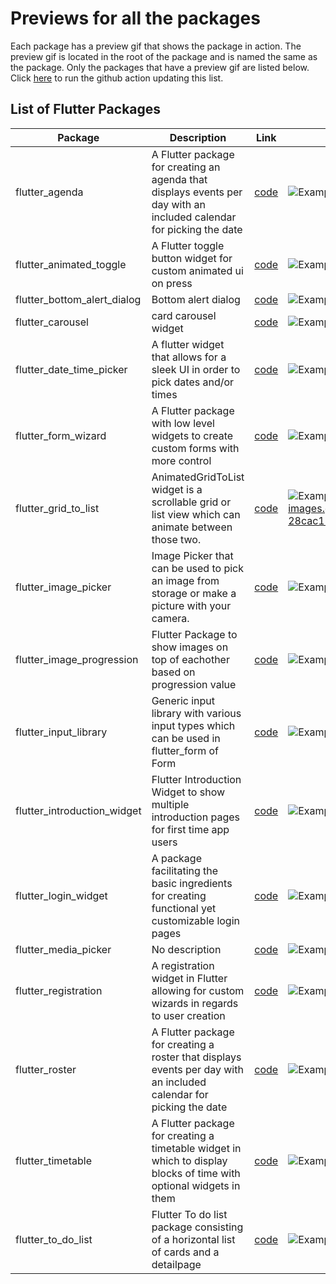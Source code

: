 # Previews for all the packages
Each package has a preview gif that shows the package in action. The preview gif is located in the root of the package and is named the same as the package.
Only the packages that have a preview gif are listed below.
Click [here](https://github.com/Iconica-Development/.github/actions/workflows/features.yml) to run the github action updating this list. 

## List of Flutter Packages

| Package | Description | Link | Preview |
| ------- | ----------- | ---- | ------- |
| flutter_agenda | A Flutter package for creating an agenda that displays events per day with an included calendar for picking the date | [code](https://github.com/Iconica-Development/flutter_agenda) | ![Example GIF of package](https://github.com/Iconica-Development/flutter_agenda/blob/master/agenda.gif)  |
 | flutter_animated_toggle | A Flutter toggle button widget for custom animated ui on press | [code](https://github.com/Iconica-Development/flutter_animated_toggle) | ![Example GIF of package](https://github.com/Iconica-Development/flutter_animated_toggle/blob/master/animated_toggle.gif)  |
 | flutter_bottom_alert_dialog | Bottom alert dialog | [code](https://github.com/Iconica-Development/flutter_bottom_alert_dialog) | ![Example GIF of package](https://github.com/Iconica-Development/flutter_bottom_alert_dialog/blob/master/flutter_bottom_alert_dialog.gif)  |
 | flutter_carousel | card carousel widget | [code](https://github.com/Iconica-Development/flutter_carousel) | ![Example GIF of package](https://github.com/Iconica-Development/flutter_carousel/blob/master/carousel.gif)  |
 | flutter_date_time_picker | A flutter widget that allows for a sleek UI in order to pick dates and/or times | [code](https://github.com/Iconica-Development/flutter_date_time_picker) | ![Example GIF of package](https://github.com/Iconica-Development/flutter_date_time_picker/blob/master/dropdown_date_time_picker.gif)  |
 | flutter_form_wizard | A Flutter package with low level widgets to create custom forms with more control | [code](https://github.com/Iconica-Development/flutter_form_wizard) | ![Example GIF of package](https://github.com/Iconica-Development/flutter_form_wizard/blob/master/flutter_form.gif)  |
 | flutter_grid_to_list | AnimatedGridToList widget is a scrollable grid or list view which can animate between those two. | [code](https://github.com/Iconica-Development/flutter_grid_to_list) | ![Example GIF of package](https://github.com/Iconica-Development/flutter_grid_to_list/blob/master/flutter_grid_to_list.gif) https://user-images.githubusercontent.com/57899901/225304113-28cac130-36e8-4c7b-8fed-50032972ad4f.mp4 |
 | flutter_image_picker | Image Picker that can be used to pick an image from storage or make a picture with your camera. | [code](https://github.com/Iconica-Development/flutter_image_picker) | ![Example GIF of package](https://github.com/Iconica-Development/flutter_image_picker/blob/master/flutter_image_picker.gif)  |
 | flutter_image_progression | Flutter Package to show images on top of eachother based on progression value | [code](https://github.com/Iconica-Development/flutter_image_progression) | ![Example GIF of package](https://github.com/Iconica-Development/flutter_image_progression/blob/master/flutter_image_progression.gif)  |
 | flutter_input_library | Generic input library with various input types which can be used in flutter_form of Form | [code](https://github.com/Iconica-Development/flutter_input_library) | ![Example GIF of package](https://github.com/Iconica-Development/flutter_input_library/blob/master/flutter_input_library.gif)  |
 | flutter_introduction_widget | Flutter Introduction Widget to show multiple introduction pages for first time app users | [code](https://github.com/Iconica-Development/flutter_introduction_widget) | ![Example GIF of package](https://github.com/Iconica-Development/flutter_introduction_widget/blob/master/flutter_introduction_widget.gif)  |
 | flutter_login_widget | A package facilitating the basic ingredients for creating functional yet customizable login pages | [code](https://github.com/Iconica-Development/flutter_login_widget) | ![Example GIF of package](https://github.com/Iconica-Development/flutter_login_widget/blob/master/flutter_login.gif)  |
 | flutter_media_picker | No description | [code](https://github.com/Iconica-Development/flutter_media_picker) | ![Example GIF of package](https://github.com/Iconica-Development/flutter_media_picker/blob/master/MediaPickerGifNew.gif)  |
 | flutter_registration | A registration widget in Flutter allowing for custom wizards in regards to user creation | [code](https://github.com/Iconica-Development/flutter_registration) | ![Example GIF of package](https://github.com/Iconica-Development/flutter_registration/blob/master/flutter_registration.gif)  |
 | flutter_roster | A Flutter package for creating a roster that displays events per day with an included calendar for picking the date | [code](https://github.com/Iconica-Development/flutter_roster) | ![Example GIF of package](https://github.com/Iconica-Development/flutter_roster/blob/master/flutter_roster.gif)  |
 | flutter_timetable | A Flutter package for creating a timetable widget in which to display blocks of time with optional widgets in them | [code](https://github.com/Iconica-Development/flutter_timetable) | ![Example GIF of package](https://github.com/Iconica-Development/flutter_timetable/blob/master/flutter_timetable.gif)  |
 | flutter_to_do_list | Flutter To do list package consisting of a horizontal list of cards and a detailpage | [code](https://github.com/Iconica-Development/flutter_to_do_list) | ![Example GIF of package](https://github.com/Iconica-Development/flutter_to_do_list/blob/master/to_do_list.gif)  |
 